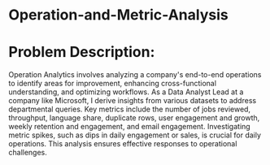 # Operation-and-Metric-Analysis

# Problem Description:
Operation Analytics involves analyzing a company's end-to-end operations to identify areas for improvement, enhancing cross-functional understanding, and optimizing workflows. As a Data Analyst Lead at a company like Microsoft, I derive insights from various datasets to address departmental queries. Key metrics include the number of jobs reviewed, throughput, language share, duplicate rows, user engagement and growth, weekly retention and engagement, and email engagement. Investigating metric spikes, such as dips in daily engagement or sales, is crucial for daily operations. This analysis ensures effective responses to operational challenges.

